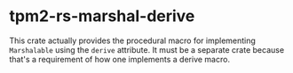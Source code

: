 # tpm2-rs-marshal-derive

This crate actually provides the procedural macro for implementing `Marshalable`
using the `derive` attribute. It must be a separate crate because that's a
requirement of how one implements a derive macro.
